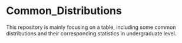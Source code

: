 # Common_Distributions
This repository is mainly focusing on a table, including some common distributions and their corresponding statistics in undergraduate level.
